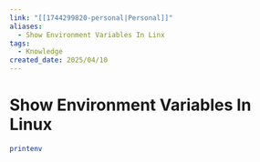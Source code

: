 ```yaml
---
link: "[[1744299820-personal|Personal]]"
aliases:
  - Show Environment Variables In Linx
tags:
  - Knowledge
created_date: 2025/04/10
---
```

# Show Environment Variables In Linux
```bash
printenv
```

